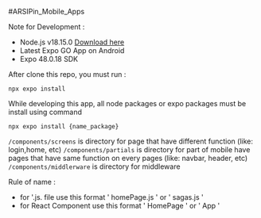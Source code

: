 #ARSIPin_Mobile_Apps

Note for Development :
- Node.js v18.15.0 [Download here](https://nodejs.org/dist/v18.15.0/node-v18.15.0-x64.msi)
- Latest Expo GO App on Android
- Expo 48.0.18 SDK 

After clone this repo, you must run :
```
npx expo install
```

While developing this app, all node packages or expo packages must be install using command
```
npx expo install {name_package}
```

```/components/screens```   is directory for page that have different function (like: login,home, etc)
```/components/partials```   is directory for part of mobile have pages that have same function on every pages (like: navbar, header, etc)
```/components/middlerware```  is directory for middleware 

Rule of name :
- for '.js. file use this format ' homePage.js ' or ' sagas.js '
- for React Component use this format ' HomePage '  or ' App '